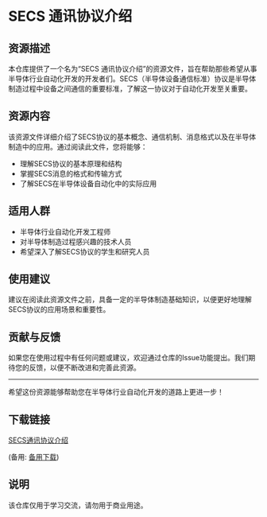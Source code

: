 # SECS 通讯协议介绍

## 资源描述

本仓库提供了一个名为“SECS 通讯协议介绍”的资源文件，旨在帮助那些希望从事半导体行业自动化开发的开发者们。SECS（半导体设备通信标准）协议是半导体制造过程中设备之间通信的重要标准，了解这一协议对于自动化开发至关重要。

## 资源内容

该资源文件详细介绍了SECS协议的基本概念、通信机制、消息格式以及在半导体制造中的应用。通过阅读此文件，您将能够：

- 理解SECS协议的基本原理和结构
- 掌握SECS消息的格式和传输方式
- 了解SECS在半导体设备自动化中的实际应用

## 适用人群

- 半导体行业自动化开发工程师
- 对半导体制造过程感兴趣的技术人员
- 希望深入了解SECS协议的学生和研究人员

## 使用建议

建议在阅读此资源文件之前，具备一定的半导体制造基础知识，以便更好地理解SECS协议的应用场景和重要性。

## 贡献与反馈

如果您在使用过程中有任何问题或建议，欢迎通过仓库的Issue功能提出。我们期待您的反馈，以便不断改进和完善此资源。

---

希望这份资源能够帮助您在半导体行业自动化开发的道路上更进一步！

## 下载链接
[SECS通讯协议介绍](https://pan.quark.cn/s/1f4f1122e4c1) 

(备用: [备用下载](https://pan.baidu.com/s/1nw7pvzwQRGZMPxV8g-X2fw?pwd=1234))

## 说明

该仓库仅用于学习交流，请勿用于商业用途。
